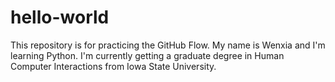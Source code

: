 # hello-world
This repository is for practicing the GitHub Flow. 
My name is Wenxia and I'm learning Python. I'm currently getting a graduate degree in Human Computer Interactions from Iowa State University. 
